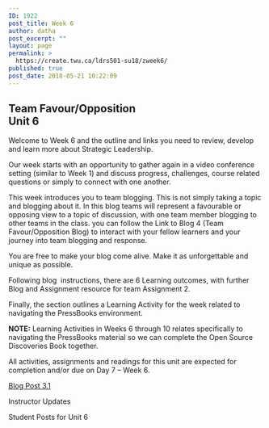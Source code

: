 ```yaml
---
ID: 1922
post_title: Week 6
author: datha
post_excerpt: ""
layout: page
permalink: >
  https://create.twu.ca/ldrs501-su18/zweek6/
published: true
post_date: 2018-05-21 10:22:09
---
```

<!--themify_builder_static--><h2>Team Favour/Opposition<br />Unit 6</h2>
 <p>Welcome to Week 6 and the outline and links you need to review, develop and learn more about Strategic Leadership.</p><p>Our week starts with an opportunity to gather again in a video conference setting (similar to Week 1) and discuss progress, challenges, course related questions or simply to connect with one another.</p><p>This week introduces you to team blogging. This is not simply taking a topic and blogging about it. In this blog teams will represent a favourable or opposing view to a topic of discussion, with one team member blogging to other teams in the class. you can follow the Link to Blog 4 (Team Favour/Opposition Blog) to interact with your fellow learners and your journey into team blogging and response.</p><p>You are free to make your blog come alive. Make it as unforgettable and unique as possible.</p><p>Following blog  instructions, there are 6 Learning outcomes, with further Blog and Assignment resource for team Assignment 2.</p><p>Finally, the section outlines a Learning Activity for the week related to navigating the PressBooks environment.</p><p><strong>NOTE:</strong> Learning Activities in Weeks 6 through 10 relates specifically to navigating the PressBooks material so we can complete the Open Source Discoveries Book together.</p><p>All activities, assignments and readings for this unit are expected for completion and/or due on Day 7 &#8211; Week 6.</p>
 
 <a href="https://create.twu.ca/ldrs501-su18/unit-6/"> Blog Post 3.1 </a> 
 
 Instructor Updates 
 
 Student Posts for Unit 6<!--/themify_builder_static-->